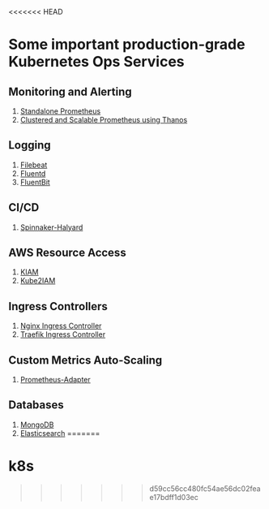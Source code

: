 <<<<<<< HEAD
# Some important production-grade Kubernetes Ops Services

## Monitoring and Alerting

1. [Standalone Prometheus](https://github.com/Thakurvaibhav/k8s/tree/master/monitoring#standalone-prometheus-setup) 
2. [Clustered and Scalable Prometheus using Thanos](https://github.com/Thakurvaibhav/k8s/tree/master/monitoring#highly-available-and-scalable-clustered-prometheus-setup-using-thanos)

## Logging

1. [Filebeat](https://github.com/Thakurvaibhav/k8s/tree/master/logging#elasticsearch-logging-stack)
2. [Fluentd](https://github.com/Thakurvaibhav/k8s/tree/master/logging#elasticsearch-logging-stack)
3. [FluentBit](https://github.com/Thakurvaibhav/k8s/tree/master/logging#elasticsearch-logging-stack)

## CI/CD

1. [Spinnaker-Halyard](https://github.com/Thakurvaibhav/k8s/tree/master/ci-cd/spinnaker-halyard#halyard-kubernetes-manifests-which-can-be-used-to-manage-production-grade-spinnaker-installations)

## AWS Resource Access

1. [KIAM](https://github.com/Thakurvaibhav/k8s/tree/master/aws-resource-access/kiam#install-kiam)
2. [Kube2IAM](https://github.com/Thakurvaibhav/k8s/tree/master/aws-resource-access/kube2iam#install-kube2iam)

## Ingress Controllers

1. [Nginx Ingress Controller](https://github.com/Thakurvaibhav/k8s/tree/master/ingress-controllers/nginx#ingress-controllers-for-aws-and-gke-based-kubernetes-clusters)
2. [Traefik Ingress Controller](https://github.com/Thakurvaibhav/k8s/tree/master/ingress-controllers/traefik#traefik-ingress-controller)

## Custom Metrics Auto-Scaling

1. [Prometheus-Adapter](https://github.com/Thakurvaibhav/k8s/tree/master/custom-metrics-hpa#kubernetes-horizontal-pod-auto-scaling-using-prometheus-metrics)

## Databases

1. [MongoDB](https://github.com/Thakurvaibhav/k8s/tree/master/databases/mongodb#prodcution-grade-mongo-db-set-up) 
2. [Elasticsearch](https://github.com/Thakurvaibhav/k8s/tree/master/databases/elasticsearch#prodcution-grade-elastic-search-db-set-up) 
=======
# k8s
>>>>>>> d59cc56cc480fc54ae56dc02feae17bdff1d03ec
